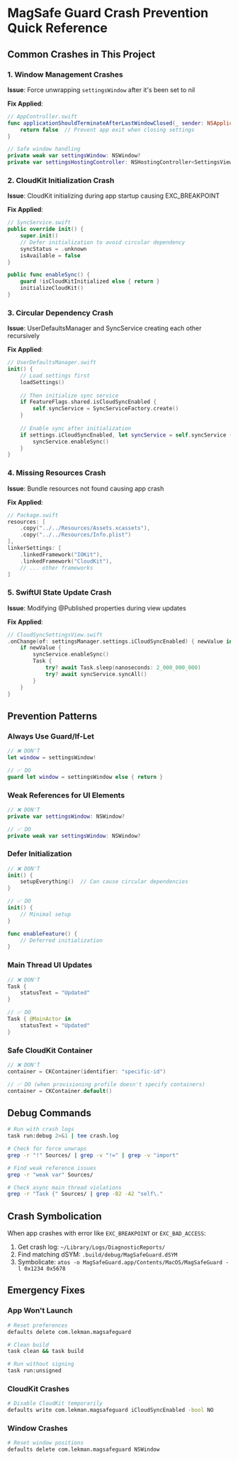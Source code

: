 # MagSafe Guard Crash Prevention Quick Reference

## Common Crashes in This Project

### 1. Window Management Crashes

**Issue**: Force unwrapping `settingsWindow` after it's been set to nil

**Fix Applied**:
```swift
// AppController.swift
func applicationShouldTerminateAfterLastWindowClosed(_ sender: NSApplication) -> Bool {
    return false  // Prevent app exit when closing settings
}

// Safe window handling
private weak var settingsWindow: NSWindow?
private var settingsHostingController: NSHostingController<SettingsView>?
```

### 2. CloudKit Initialization Crash

**Issue**: CloudKit initializing during app startup causing EXC_BREAKPOINT

**Fix Applied**:
```swift
// SyncService.swift
public override init() {
    super.init()
    // Defer initialization to avoid circular dependency
    syncStatus = .unknown
    isAvailable = false
}

public func enableSync() {
    guard !isCloudKitInitialized else { return }
    initializeCloudKit()
}
```

### 3. Circular Dependency Crash

**Issue**: UserDefaultsManager and SyncService creating each other recursively

**Fix Applied**:
```swift
// UserDefaultsManager.swift
init() {
    // Load settings first
    loadSettings()
    
    // Then initialize sync service
    if FeatureFlags.shared.isCloudSyncEnabled {
        self.syncService = SyncServiceFactory.create()
    }
    
    // Enable sync after initialization
    if settings.iCloudSyncEnabled, let syncService = self.syncService {
        syncService.enableSync()
    }
}
```

### 4. Missing Resources Crash

**Issue**: Bundle resources not found causing app crash

**Fix Applied**:
```swift
// Package.swift
resources: [
    .copy("../../Resources/Assets.xcassets"),
    .copy("../../Resources/Info.plist")
],
linkerSettings: [
    .linkedFramework("IOKit"),
    .linkedFramework("CloudKit"),
    // ... other frameworks
]
```

### 5. SwiftUI State Update Crash

**Issue**: Modifying @Published properties during view updates

**Fix Applied**:
```swift
// CloudSyncSettingsView.swift
.onChange(of: settingsManager.settings.iCloudSyncEnabled) { newValue in
    if newValue {
        syncService.enableSync()
        Task {
            try? await Task.sleep(nanoseconds: 2_000_000_000)
            try? await syncService.syncAll()
        }
    }
}
```

## Prevention Patterns

### Always Use Guard/If-Let
```swift
// ❌ DON'T
let window = settingsWindow!

// ✅ DO
guard let window = settingsWindow else { return }
```

### Weak References for UI Elements
```swift
// ❌ DON'T
private var settingsWindow: NSWindow?

// ✅ DO
private weak var settingsWindow: NSWindow?
```

### Defer Initialization
```swift
// ❌ DON'T
init() {
    setupEverything()  // Can cause circular dependencies
}

// ✅ DO
init() {
    // Minimal setup
}

func enableFeature() {
    // Deferred initialization
}
```

### Main Thread UI Updates
```swift
// ❌ DON'T
Task {
    statusText = "Updated"
}

// ✅ DO
Task { @MainActor in
    statusText = "Updated"
}
```

### Safe CloudKit Container
```swift
// ❌ DON'T
container = CKContainer(identifier: "specific-id")

// ✅ DO (when provisioning profile doesn't specify containers)
container = CKContainer.default()
```

## Debug Commands

```bash
# Run with crash logs
task run:debug 2>&1 | tee crash.log

# Check for force unwraps
grep -r "!" Sources/ | grep -v "!=" | grep -v "import"

# Find weak reference issues
grep -r "weak var" Sources/

# Check async main thread violations
grep -r "Task {" Sources/ | grep -B2 -A2 "self\."
```

## Crash Symbolication

When app crashes with error like `EXC_BREAKPOINT` or `EXC_BAD_ACCESS`:

1. Get crash log: `~/Library/Logs/DiagnosticReports/`
2. Find matching dSYM: `.build/debug/MagSafeGuard.dSYM`
3. Symbolicate: `atos -o MagSafeGuard.app/Contents/MacOS/MagSafeGuard -l 0x1234 0x5678`

## Emergency Fixes

### App Won't Launch
```bash
# Reset preferences
defaults delete com.lekman.magsafeguard

# Clean build
task clean && task build

# Run without signing
task run:unsigned
```

### CloudKit Crashes
```bash
# Disable CloudKit temporarily
defaults write com.lekman.magsafeguard iCloudSyncEnabled -bool NO
```

### Window Crashes
```bash
# Reset window positions
defaults delete com.lekman.magsafeguard NSWindow
```